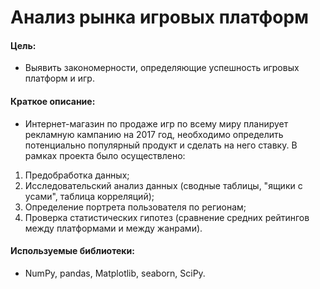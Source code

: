 # Анализ рынка игровых платформ

#### Цель: 
- Выявить закономерности, определяющие успешность игровых платформ и игр.

#### Краткое описание:
- Интернет-магазин по продаже игр по всему миру планирует рекламную кампанию на 2017 год, необходимо определить потенциально популярный продукт и сделать на него ставку. В рамках проекта было осуществлено:

1. Предобработка данных;
2. Исследовательский анализ данных (сводные таблицы, "ящики с усами", таблица корреляций);
3. Определение портрета пользователя по регионам;
4. Проверка статистических гипотез (сравнение средних рейтингов между платформами и между жанрами).

#### Используемые библиотеки:
- NumPy, pandas, Matplotlib, seaborn, SciPy.
